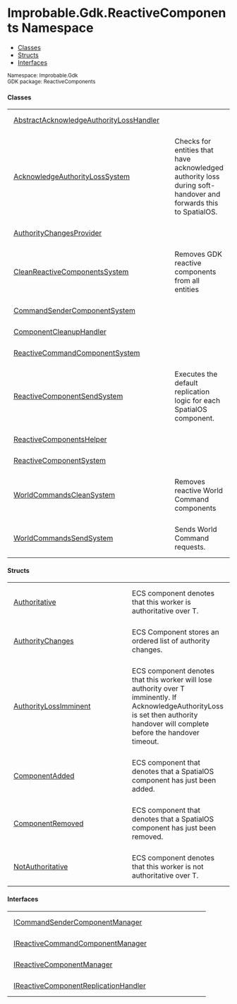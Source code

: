 
# Improbable.Gdk.ReactiveComponents Namespace
<nav id="pageToc" class="page-toc"><ul><li><a href="#classes">Classes</a>
<li><a href="#structs">Structs</a>
<li><a href="#interfaces">Interfaces</a>
</ul></nav>
<sup>
Namespace: Improbable.Gdk<br/>
GDK package: ReactiveComponents<br />
</sup>


</p>

#### Classes

<table>
<tr>
<td style="padding: 14px; border: none; width: 39ch"><a href="{{urlRoot}}/api/reactive-components/abstract-acknowledge-authority-loss-handler">AbstractAcknowledgeAuthorityLossHandler</a></td>
<td style="padding: 14px; border: none;"></td>
</tr>
<tr>
<td style="padding: 14px; border: none; width: 39ch"><a href="{{urlRoot}}/api/reactive-components/acknowledge-authority-loss-system">AcknowledgeAuthorityLossSystem</a></td>
<td style="padding: 14px; border: none;">Checks for entities that have acknowledged authority loss during soft-handover and forwards this to SpatialOS. </td>
</tr>
<tr>
<td style="padding: 14px; border: none; width: 39ch"><a href="{{urlRoot}}/api/reactive-components/authority-changes-provider">AuthorityChangesProvider</a></td>
<td style="padding: 14px; border: none;"></td>
</tr>
<tr>
<td style="padding: 14px; border: none; width: 39ch"><a href="{{urlRoot}}/api/reactive-components/clean-reactive-components-system">CleanReactiveComponentsSystem</a></td>
<td style="padding: 14px; border: none;">Removes GDK reactive components from all entities </td>
</tr>
<tr>
<td style="padding: 14px; border: none; width: 39ch"><a href="{{urlRoot}}/api/reactive-components/command-sender-component-system">CommandSenderComponentSystem</a></td>
<td style="padding: 14px; border: none;"></td>
</tr>
<tr>
<td style="padding: 14px; border: none; width: 39ch"><a href="{{urlRoot}}/api/reactive-components/component-cleanup-handler">ComponentCleanupHandler</a></td>
<td style="padding: 14px; border: none;"></td>
</tr>
<tr>
<td style="padding: 14px; border: none; width: 39ch"><a href="{{urlRoot}}/api/reactive-components/reactive-command-component-system">ReactiveCommandComponentSystem</a></td>
<td style="padding: 14px; border: none;"></td>
</tr>
<tr>
<td style="padding: 14px; border: none; width: 39ch"><a href="{{urlRoot}}/api/reactive-components/reactive-component-send-system">ReactiveComponentSendSystem</a></td>
<td style="padding: 14px; border: none;">Executes the default replication logic for each SpatialOS component. </td>
</tr>
<tr>
<td style="padding: 14px; border: none; width: 39ch"><a href="{{urlRoot}}/api/reactive-components/reactive-components-helper">ReactiveComponentsHelper</a></td>
<td style="padding: 14px; border: none;"></td>
</tr>
<tr>
<td style="padding: 14px; border: none; width: 39ch"><a href="{{urlRoot}}/api/reactive-components/reactive-component-system">ReactiveComponentSystem</a></td>
<td style="padding: 14px; border: none;"></td>
</tr>
<tr>
<td style="padding: 14px; border: none; width: 39ch"><a href="{{urlRoot}}/api/reactive-components/world-commands-clean-system">WorldCommandsCleanSystem</a></td>
<td style="padding: 14px; border: none;">Removes reactive World Command components </td>
</tr>
<tr>
<td style="padding: 14px; border: none; width: 39ch"><a href="{{urlRoot}}/api/reactive-components/world-commands-send-system">WorldCommandsSendSystem</a></td>
<td style="padding: 14px; border: none;">Sends World Command requests. </td>
</tr>
</table>



</p>

#### Structs

<table>
<tr>
<td style="padding: 14px; border: none; width: 39ch"><a href="{{urlRoot}}/api/reactive-components/authoritative">Authoritative</a></td>
<td style="padding: 14px; border: none;">ECS component denotes that this worker is authoritative over T. </td>
</tr>
<tr>
<td style="padding: 14px; border: none; width: 39ch"><a href="{{urlRoot}}/api/reactive-components/authority-changes">AuthorityChanges</a></td>
<td style="padding: 14px; border: none;">ECS Component stores an ordered list of authority changes. </td>
</tr>
<tr>
<td style="padding: 14px; border: none; width: 39ch"><a href="{{urlRoot}}/api/reactive-components/authority-loss-imminent">AuthorityLossImminent</a></td>
<td style="padding: 14px; border: none;">ECS component denotes that this worker will lose authority over T imminently. If AcknowledgeAuthorityLoss is set then authority handover will complete before the handover timeout. </td>
</tr>
<tr>
<td style="padding: 14px; border: none; width: 39ch"><a href="{{urlRoot}}/api/reactive-components/component-added">ComponentAdded</a></td>
<td style="padding: 14px; border: none;">ECS component that denotes that a SpatialOS component has just been added. </td>
</tr>
<tr>
<td style="padding: 14px; border: none; width: 39ch"><a href="{{urlRoot}}/api/reactive-components/component-removed">ComponentRemoved</a></td>
<td style="padding: 14px; border: none;">ECS component that denotes that a SpatialOS component has just been removed. </td>
</tr>
<tr>
<td style="padding: 14px; border: none; width: 39ch"><a href="{{urlRoot}}/api/reactive-components/not-authoritative">NotAuthoritative</a></td>
<td style="padding: 14px; border: none;">ECS component denotes that this worker is not authoritative over T. </td>
</tr>
</table>



</p>

#### Interfaces

<table>
<tr>
<td style="padding: 14px; border: none; width: 39ch"><a href="{{urlRoot}}/api/reactive-components/i-command-sender-component-manager">ICommandSenderComponentManager</a></td>
<td style="padding: 14px; border: none;"></td>
</tr>
<tr>
<td style="padding: 14px; border: none; width: 39ch"><a href="{{urlRoot}}/api/reactive-components/i-reactive-command-component-manager">IReactiveCommandComponentManager</a></td>
<td style="padding: 14px; border: none;"></td>
</tr>
<tr>
<td style="padding: 14px; border: none; width: 39ch"><a href="{{urlRoot}}/api/reactive-components/i-reactive-component-manager">IReactiveComponentManager</a></td>
<td style="padding: 14px; border: none;"></td>
</tr>
<tr>
<td style="padding: 14px; border: none; width: 39ch"><a href="{{urlRoot}}/api/reactive-components/i-reactive-component-replication-handler">IReactiveComponentReplicationHandler</a></td>
<td style="padding: 14px; border: none;"></td>
</tr>
</table>



